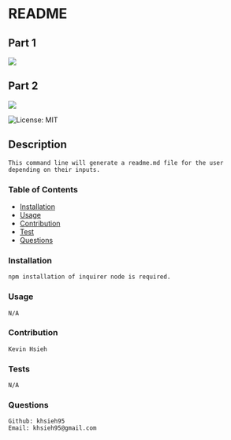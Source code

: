 # README

## Part 1

<img src = "https://media.giphy.com/media/euUSqdXoZnwmYWUnqq/giphy.gif">

## Part 2

<img src = "https://media.giphy.com/media/kssugoKXU9X08syFsL/giphy.gif">

![License: MIT](https://img.shields.io/badge/License-MIT-green.svg)

## Description

    This command line will generate a readme.md file for the user depending on their inputs.

### Table of Contents

- [Installation](#installation)
- [Usage](#usage)
- [Contribution](#contribution)
- [Test](#tests)
- [Questions](#questions)

### Installation

    npm installation of inquirer node is required.

### Usage

    N/A

### Contribution

    Kevin Hsieh

### Tests

    N/A

### Questions

    Github: khsieh95
    Email: khsieh95@gmail.com
